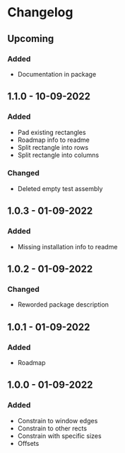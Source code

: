 ﻿# Changelog

## Upcoming

### Added

- Documentation in package

## 1.1.0 - 10-09-2022

### Added

- Pad existing rectangles
- Roadmap info to readme
- Split rectangle into rows
- Split rectangle into columns

### Changed

- Deleted empty test assembly

## 1.0.3 - 01-09-2022

### Added

- Missing installation info to readme

## 1.0.2 - 01-09-2022

### Changed

- Reworded package description

## 1.0.1 - 01-09-2022

### Added

- Roadmap

## 1.0.0 - 01-09-2022

### Added

- Constrain to window edges
- Constrain to other rects
- Constrain with specific sizes
- Offsets